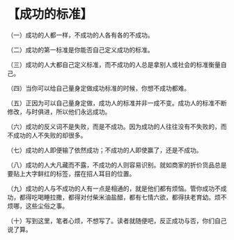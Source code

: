 # 【成功的标准】

（一）成功的人都一样，不成功的人各有各的不成功。

（二）成功的第一标准是你能否自己定义成功的标准。

（三）成功的人大都自己定义标准，而不成功的人总是拿别人或社会的标准衡量自己。

（四）当你可以给自己量身定做成功标准的时候，你想不成功都难。

（五）正因为可以自己量身定做，成功人的标准并非一成不变。成功人的标准不断修改，与时俱进，所以他们永远成功。

（六）成功的反义词不是失败，而是不成功。因为成功的人往往没有不失败的，而不成功的人不失败的却很多。

（七）成功的人即便输了依然成功；不成功的人即使赢了，还是不成功。

（八）成功的人大凡藏而不露，不成功的人则容易识别。就如商家的折价货品总是要贴上大字鲜红的标签，摆在招人耳目的位置。

（九）成功的人与不成功的人有一点是相通的，就是他们都有烦恼。管你成功不成功，都得吃喝睡拉撒，都得对付柴米油盐醋，都有七情六欲，都得扶老育幼。烦不烦哪，这些尘俗之事。

（十）写到这里，笔者心烦，不想写了。读者就随便吧，反正成功与否，你们自己说了算。
